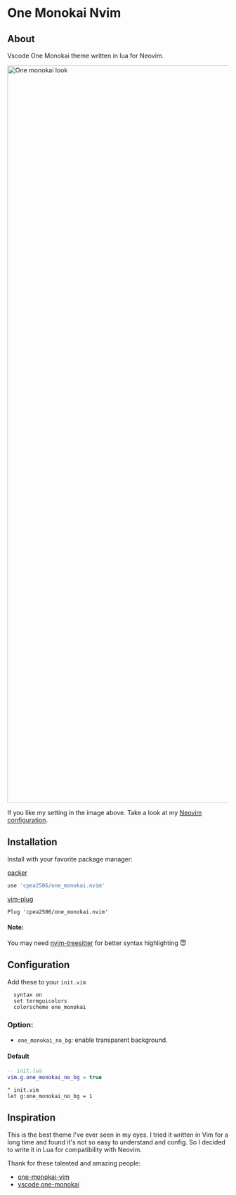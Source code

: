 # One Monokai Nvim
## About
Vscode One Monokai theme written in lua for Neovim.

<img width="1680" alt="One monokai look" src="https://user-images.githubusercontent.com/42694704/139383485-ae0be75e-225f-468a-9ce3-ba8cad20ff4c.png">

If you like my setting in the image above. Take a look at my [Neovim configuration](https://github.com/cpea2506/peavim).

## Installation
Install with your favorite package manager:

[packer](https://github.com/wbthomason/packer.nvim)

```lua
use 'cpea2506/one_monokai.nvim'
```

[vim-plug](https://github.com/junegunn/vim-plug)

```vim
Plug 'cpea2506/one_monokai.nvim'
```

#### Note: 
You may need [nvim-treesitter](https://github.com/nvim-treesitter/nvim-treesitter) for better syntax highlighting 😇

## Configuration

Add these to your `init.vim`
```vim
  syntax on
  set termguicolors
  colorscheme one_monokai
```

### Option:
- `one_monokai_no_bg`: enable transparent background.

#### Default
```lua
-- init.lua
vim.g.one_monokai_no_bg = true
```
```vim
" init.vim
let g:one_monokai_no_bg = 1
```

## Inspiration
This is the best theme I've ever seen in my eyes. I tried it written in Vim for a long time and found it's not so easy to understand and config. So I decided to write it in Lua for compatibility with Neovim.

Thank for these talented and amazing people:

- [one-monokai-vim](https://github.com/fratajczak/one-monokai-vim)
- [vscode one-monokai](https://github.com/azemoh/vscode-one-monokai)
